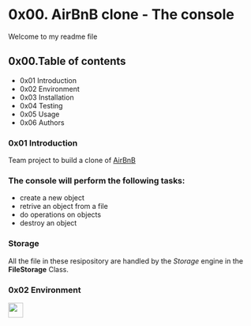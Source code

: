 # 0x00. AirBnB clone - The console 
Welcome to my readme file
## 0x00.Table of contents

+    0x01 Introduction
+    0x02 Environment
+    0x03 Installation
+    0x04 Testing
+    0x05 Usage
+    0x06 Authors

### 0x01 Introduction
Team project to build a clone of [AirBnB](https://www.airbnb.com/)

### The console will perform the following tasks:

+    create a new object
+    retrive an object from a file
+    do operations on objects
+    destroy an object

### Storage
All the file  in these resipository are handled by the *Storage* engine in the **FileStorage** Class.

### 0x02 Environment
[<img src="https://logos-world.net/wp-content/uploads/2020/11/GitHub-Symbol.png" width="30">](https://github.com) 

